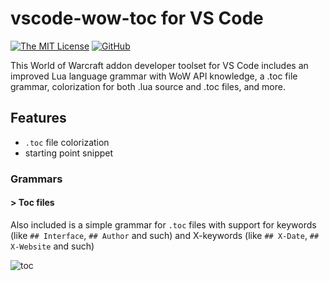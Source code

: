 # vscode-wow-toc for VS Code

[![The MIT License](https://img.shields.io/badge/license-MIT-orange.svg?style=flat-square)](http://opensource.org/licenses/MIT)
[![GitHub](https://img.shields.io/github/release/Septh/vscode-wow-bundle.svg?style=flat-square)](https://github.com/Septh/vscode-wow-bundle/releases)

This World of Warcraft addon developer toolset for VS Code includes an improved Lua language grammar with WoW API knowledge, a .toc file grammar, colorization for both .lua source and .toc files, and more.


## Features

* `.toc` file colorization
* starting point snippet


### Grammars

#### > Toc files

Also included is a simple grammar for `.toc` files with support for keywords (like `## Interface`, `## Author` and such) and X-keywords (like `## X-Date`, `## X-Website` and such)

![toc](images/toc.png)
